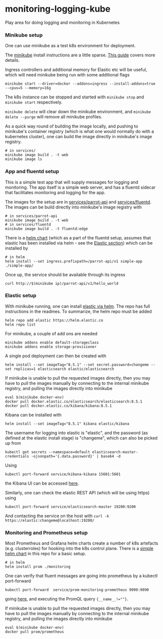 # monitoring-logging-kube
Play area for doing logging and monitoring in Kubernetes

### Minikube setup

One can use minikube as a test k8s environment for deployment.

The [minikube](https://minikube.sigs.k8s.io/docs/start/) install instructions are a little sparse. [This guide](https://www.linuxtechi.com/how-to-install-minikube-on-ubuntu/) covers more details.

Ingress controllers and additional memory for Elastic etc will be useful, which will need minikube being run with some additional flags

```
minikube start --driver=docker --addons=ingress --install-addons=true --cpus=5 --memory=16g
```

The k8s instance can be stopped and started with ```minikube stop``` and ```minikube start``` respectively.

```minikube delete``` will clear down the minikube environment, and ```minikube delete --purge``` will remove all minikube profiles.

As a quick way round of building the image locally, and pushing to minikube's container registry (which is what one would normally do with a kubernetes cluster), one can build the image directly in minikube's image registry.

```
# in services/
minikube image build . -t web
minikube image ls
```


### App and fluentd setup

This is a simple test app that will supply messages for logging and monitoring. The app itself is a simple web server, and has a fluentd sidecar that facilitates monitoring and logging for the app.

The images for the setup are in [services/parrot-api](services/parrot-api/README.md) and [services/fluentd](services/fluentd/README.md). The images can be build directly into minikube's image registry with
```
# in services/parrot-api
minikube image build . -t web
# in services/fluentd
minikube image build . -t fluentd:edge
```

There is a [helm chart](helm/simple-app) (which as a part of the fluentd setup, assumes that elastic has been installed via helm - see the [Elastic section](#elastic-setup)) which can be installed by
```
# in helm
helm install --set ingress.prefixpath=/parrot-api/v1 simple-app ./simple-app/
```

Once up, the service should be available through its ingress
```
curl http://$(minikube ip)/parrot-api/v1/hello_world
```


### Elastic setup

With minikube running, one can install [elastic via helm](https://github.com/elastic/helm-charts/tree/main/elasticsearch). The repo has full instructions in the readmes. To summarize, the helm repo must be added

```
helm repo add elastic https://helm.elastic.co
helm repo list
```

For minikube, a couple of add ons are needed

```
minikube addons enable default-storageclass
minikube addons enable storage-provisioner
```

A single pod deployment can then be created with

```
helm install --set imageTag="8.5.1" --set secret.password=changeme --set replicas=1 elasticsearch elastic/elasticsearch
```

If minikube is unable to pull the requested images directly, then you may have to pull the images manually by connecting to the internal minikube registry, and pulling the images directly into minikube

```
eval $(minikube docker-env)
docker pull docker.elastic.co/elasticsearch/elasticsearch:8.5.1
docker pull docker.elastic.co/kibana/kibana:8.5.1
```

Kibana can be installed with
```
helm install --set imageTag="8.5.1" kibana elastic/kibana
```

The username for logging into elastic is "elastic", and the password (as defined at the elastic install stage) is "changeme", which can also be picked up from
```
kubectl get secrets --namespace=default elasticsearch-master-credentials -ojsonpath='{.data.password}' | base64 -d
```

Using
```
kubectl port-forward service/kibana-kibana 15601:5601
```
the Kibana UI can be accessed [here](http://localhost:15601/).

Similarly, one can check the elastic REST API (which will be using https) using
```
kubectl port-forward service/elasticsearch-master 19200:9200
```
And contacting the service on the host with ```curl -k https://elastic:changeme@localhost:19200/```


### Monitoring and Prometheus setup

Most Prometheus and Grafana helm charts create a number of k8s artefacts (e.g. clusterroles) for hooking into the k8s control plane. There is a [simple helm chart](helm/prometheus-grafana) in this repo for a basic setup.
```
# in helm
helm install prom ./monitoring
```

One can verify that fluent messages are going into prometheus by a kubectl port-forward
```
kubectl port-forward  service/prom-monitoring-prometheus 9090:9090
```
going [here](http://localhost:9090), and executing the PromQL query ```{__name__!=""}```.


If minikube is unable to pull the requested images directly, then you may have to pull the images manually by connecting to the internal minikube registry, and pulling the images directly into minikube

```
eval $(minikube docker-env)
docker pull prom/prometheus
```
